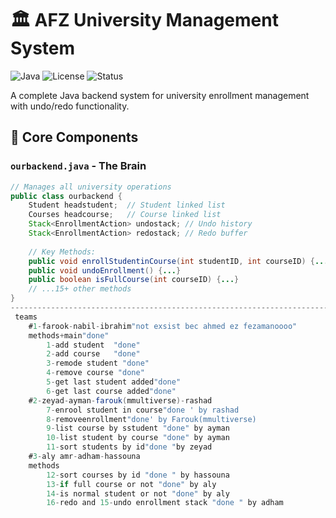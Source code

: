 # 🏛️ AFZ University Management System

![Java](https://img.shields.io/badge/Java-17+-blue?logo=java)
![License](https://img.shields.io/badge/License-MIT-green)
![Status](https://img.shields.io/badge/Status-Complete-brightgreen)

A complete Java backend system for university enrollment management with undo/redo functionality.

## 📌 Core Components

### `ourbackend.java` - The Brain
```java
// Manages all university operations
public class ourbackend {
    Student headstudent;  // Student linked list
    Courses headcourse;   // Course linked list
    Stack<EnrollmentAction> undostack; // Undo history
    Stack<EnrollmentAction> redostack; // Redo buffer
    
    // Key Methods:
    public void enrollStudentinCourse(int studentID, int courseID) {...}
    public void undoEnrollment() {...}
    public boolean isFullCourse(int courseID) {...}
    // ...15+ other methods
}
----------------------------------------------------------------------------------------------------
 teams
    #1-farook-nabil-ibrahim"not exsist bec ahmed ez fezamanoooo"
    methods+main"done"
        1-add student  "done"
        2-add course   "done"
        3-remode student "done"
        4-remove course "done"
        5-get last student added"done"
        6-get last course added"done"
    #2-zeyad-ayman-farouk(mmultiverse)-rashad
        7-enrool student in course"done ' by rashad
        8-removeenrollment"done' by Farouk(mmultiverse) 
        9-list course by sstudent "done" by ayman
        10-list student by course "done" by ayman
        11-sort students by id"done "by zeyad
    #3-aly amr-adham-hassouna
    methods
        12-sort courses by id "done " by hassouna
        13-if full course or not "done" by aly
        14-is normal student or not "done" by aly
        16-redo and 15-undo enrollment stack "done " by adham


